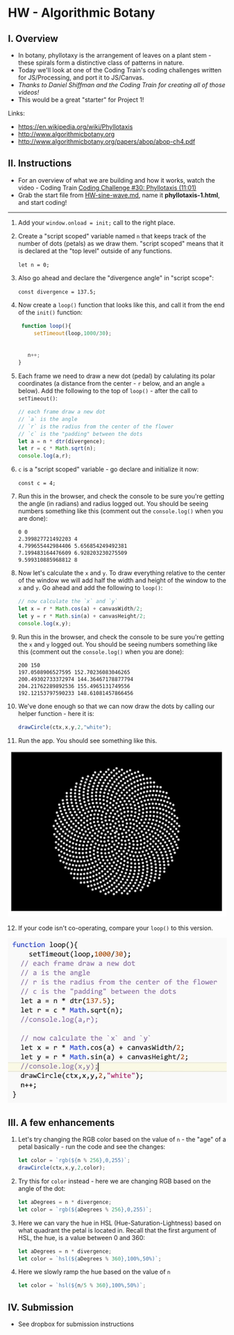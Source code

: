 # HW - Algorithmic Botany


## I. Overview

 - In botany, phyllotaxy is the arrangement of leaves on a plant stem - these spirals form a distinctive class of patterns in nature.
 - Today we'll look at one of the Coding Train's coding challenges written for JS/Processing, and port it to JS/Canvas.
 - *Thanks to Daniel Shiffman and the Coding Train for creating all of those videos!*
 - This would be a great "starter" for Project 1!
 
 Links:
 - https://en.wikipedia.org/wiki/Phyllotaxis
 - http://www.algorithmicbotany.org
 - http://www.algorithmicbotany.org/papers/abop/abop-ch4.pdf
 
 
## II. Instructions

- For an overview of what we are building and how it works, watch the video - Coding Train [Coding Challenge #30: Phyllotaxis (11:01)](https://thecodingtrain.com/CodingChallenges/030-phyllotaxis.html)
- Grab the start file from [HW-sine-wave.md](./HW-sine-wave.md), name it **phyllotaxis-1.html**, and start coding!

<hr>

1. Add your `window.onload = init;` call to the right place.


2. Create a "script scoped" variable named `n` that keeps track of the number of dots (petals) as we draw them. "script scoped" means that it is declared at the "top level" outside of any functions.

    `let n = 0;`


3. Also go ahead and declare the "divergence angle" in "script scope":

    `const divergence = 137.5;`


4. Now create a `loop()` function that looks like this, and call it from the end of the `init()` function:

    ```js
     function loop(){
 	     setTimeout(loop,1000/30);
  
  
       n++;
    }
    ```


5. Each frame we need to draw a new dot (pedal) by calulating its polar coordinates (a distance from the center - `r` below, and an angle `a` below). Add the following to the top of `loop()` - after the call to `setTimeout()`:

    ```js
    // each frame draw a new dot
    // `a` is the angle
    // `r` is the radius from the center of the flower
    // `c` is the "padding" between the dots
    let a = n * dtr(divergence);
    let r = c * Math.sqrt(n);
    console.log(a,r);
    ```


6. `c` is a "script scoped" variable - go declare and initialize it now:

    `const c = 4;`


7. Run this in the browser, and check the console to be sure you're getting the angle (in radians) and radius logged out. You should be seeing numbers something like this (comment out the `console.log()` when you are done):

    ```
    0 0
    2.399827721492203 4
    4.799655442984406 5.656854249492381
    7.199483164476609 6.928203230275509
    9.599310885968812 8
    ```


8. Now let's calculate the `x` and `y`. To draw everything relative to the center of the window we will add half the width and height of the window to the `x` and `y`. Go ahead and add the following to `loop()`:

    ```js
    // now calculate the `x` and `y`
    let x = r * Math.cos(a) + canvasWidth/2;
    let y = r * Math.sin(a) + canvasHeight/2;
    console.log(x,y);
    ```


9. Run this in the browser, and check the console to be sure you're getting the `x` and `y` logged out. You should be seeing numbers something like this (comment out the `console.log()` when you are done):

    ```
    200 150
    197.0508906527595 152.70236083046265
    200.49302733372974 144.36467178877794
    204.21762289892536 155.4965131749556
    192.12153797590233 148.61081457866456
    ```


10. We've done enough so that we can now draw the dots by calling our helper function - here it is:

    ```js
    drawCircle(ctx,x,y,2,"white");
    ```


11. Run the app. You should see something like this.

![Screenshot](_images/HW-algorithmic-botany-1.jpg)


12. If your code isn't co-operating, compare your `loop()` to this version.

![Screenshot](_images/HW-algorithmic-botany-2.jpg)

## III. A few enhancements

1. Let's try changing the RGB color based on the value of `n` - the "age" of a petal basically - run the code and see the changes:

    ```js
    let color = `rgb(${n % 256},0,255)`;
    drawCircle(ctx,x,y,2,color);
    ```
    
  
2. Try this for `color` instead - here we are changing RGB based on the angle of the dot:

    ```js
    let aDegrees = n * divergence;
    let color = `rgb(${aDegrees % 256},0,255)`;
    ```

3. Here we can vary the hue in HSL (Hue-Saturation-Lightness) based on what quadrant the petal is located in. Recall that the first argument of HSL, the hue, is a value between 0 and 360:

    ```js
    let aDegrees = n * divergence;
    let color = `hsl(${aDegrees % 360},100%,50%)`;
    ```
    
4. Here we slowly ramp the hue based on the value of `n`

    ```js
    let color = `hsl(${n/5 % 360},100%,50%)`;
    ```
 
 ## IV. Submission
 
 - See dropbox for submission instructions
